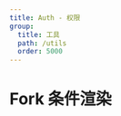 ```yaml
---
title: Auth - 权限
group:
  title: 工具
  path: /utils
  order: 5000
---
```


# Fork 条件渲染

<code src="./demo.tsx" />
